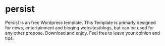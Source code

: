 # persist
Persist is an free Wordpress template. This Template is primarly designed for news, entertainment and bloging websites/blogs, but can be used for any other propose.
Download and enjoy. Feel free to leave your opinion and tips.

  <!--THANKS-->
